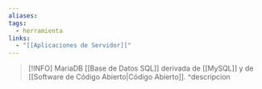 ```yaml
---
aliases: 
tags:
  - herramienta
links:
  - "[[Aplicaciones de Servidor]]"
---
```

>[!INFO] MariaDB
>[[Base de Datos SQL]] derivada de [[MySQL]] y de [[Software de Código Abierto|Código Abierto]]. 
^descripcion